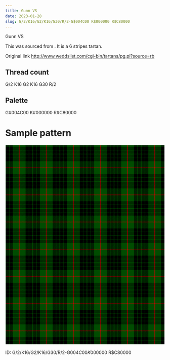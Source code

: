 ```yaml
---
title: Gunn VS
date: 2023-01-28
slug: G/2/K16/G2/K16/G30/R/2-G$004C00 K$000000 R$C80000
---
```

Gunn VS

This was sourced from <no value>.  It is a 6 stripes tartan.

Original link http://www.weddslist.com/cgi-bin/tartans/pg.pl?source=rb

## Thread count
G/2 K16 G2 K16 G30 R/2

## Palette
G#004C00 K#000000 R#C80000

# Sample pattern

![Tartan detail](tartan.png "G/2 K16 G2 K16 G30 R/2 tartan")

ID: G/2/K16/G2/K16/G30/R/2-G$004C00 K$000000 R$C80000